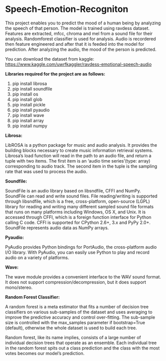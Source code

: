 # Speech-Emotion-Recogniton

This project enables you to predict the mood of a human being by analyzing the speech of that person. The model is trained using ravdess dataset. Features are extracted, mfcc, chroma and mel from a sound file for their analysis. Randomforest classifier is used for analysis. Audio is recordered then feature engineered and after that it is feeded into the model for prediction. After analyzing the audio, the mood of the person is predicted.

You can download the dataset from kaggle: https://www.kaggle.com/uwrfkaggler/ravdess-emotional-speech-audio

**Libraries required for the project are as follows:**

1. pip install librosa
2. pip install soundfile
3. pip install os
4. pip install glob
5. pip install pickle
6. pip install pyaudio
7. pip install wave
8. pip install array
9. pip install numpy

**Librosa:**

LibROSA is a python package for music and audio analysis. It provides the building blocks necessary to create music information retrieval systems. Librosa’s load function will read in the path to an audio file, and return a tuple with two items. The first item is an ‘audio time series’(type: array) corresponding to audio track. The second item in the tuple is the sampling rate that was used to process the audio. 

**Soundfile:**

SoundFile is an audio library based on libsndfile, CFFI and NumPy. SoundFile can read and write sound files. File reading/writing is supported through libsndfile, which is a free, cross-platform, open-source (LGPL) library for reading and writing many different sampled sound file formats that runs on many platforms including Windows, OS X, and Unix. It is accessed through CFFI, which is a foreign function interface for Python calling C code. CFFI is supported for CPython 2.6+, 3.x and PyPy 2.0+. SoundFile represents audio data as NumPy arrays.

**Pyaudio:**

PyAudio provides Python bindings for PortAudio, the cross-platform audio I/O library. With PyAudio, you can easily use Python to play and record audio on a variety of platforms.

**Wave:**

The wave module provides a convenient interface to the WAV sound format. It does not support compression/decompression, but it does support mono/stereo.

**Random Forest Classifier:**

A random forest is a meta estimator that fits a number of decision tree classifiers on various sub-samples of the dataset and uses averaging to improve the predictive accuracy and control over-fitting. The sub-sample size is controlled with the max_samples parameter if bootstrap=True (default), otherwise the whole dataset is used to build each tree. 

Random forest, like its name implies, consists of a large number of individual decision trees that operate as an ensemble. Each individual tree in the random forest spits out a class prediction and the class with the most votes becomes our model’s prediction.
